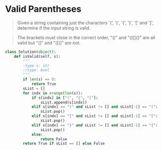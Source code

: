 # Valid Parentheses

> Given a string containing just the characters '(', ')', '{', '}', '[' and ']', determine if the input string is valid.

> The brackets must close in the correct order, "()" and "()[]{}" are all valid but "(]" and "([)]" are not.

```Python
class Solution(object):
    def isValid(self, s):
        """
        :type s: str
        :rtype: bool
        """
        if len(s) == 0:
            return True
        sList = []
        for indx in xrange(len(s)):
            if s[indx] in ["(", "{", "["]:
                sList.append(s[indx])
            elif s[indx] == ")" and sList != [] and sList[-1] == "(":
                sList.pop()
            elif s[indx] == "]" and sList != [] and sList[-1] == "[":
                sList.pop()
            elif s[indx] == "}" and sList != [] and sList[-1] == "{":
                sList.pop()
            else:
                return False
        return True if sList == [] else False
```
